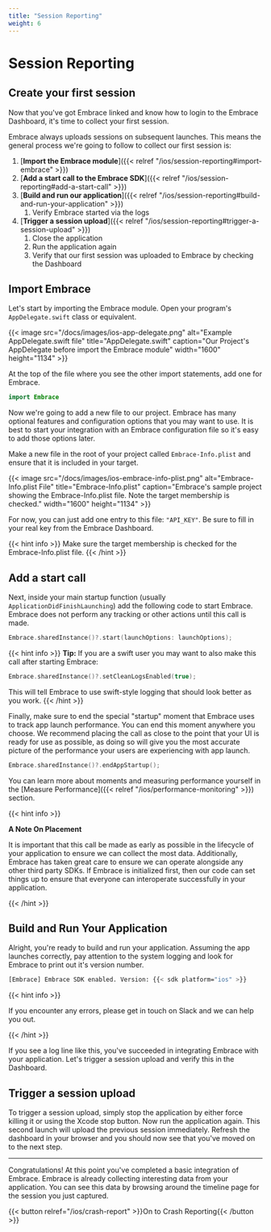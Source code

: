 ```yaml
---
title: "Session Reporting"
weight: 6
---
```


# Session Reporting

## Create your first session

Now that you've got Embrace linked and know how to login to the Embrace Dashboard,
it's time to collect your first session.  

Embrace always uploads sessions on subsequent launches. This means the general
process we're going to follow to collect our first session is:

1. [**Import the Embrace module**]({{< relref "/ios/session-reporting#import-embrace" >}})
1. [**Add a start call to the Embrace SDK**]({{< relref "/ios/session-reporting#add-a-start-call" >}})
1. [**Build and run our application**]({{< relref "/ios/session-reporting#build-and-run-your-application" >}})
    1. Verify Embrace started via the logs
1. [**Trigger a session upload**]({{< relref "/ios/session-reporting#trigger-a-session-upload" >}})
    1. Close the application
    1. Run the application again
    1. Verify that our first session was uploaded to Embrace by checking the Dashboard



## Import Embrace

Let's start by importing the Embrace module. Open your program's
`AppDelegate.swift` class or equivalent.

{{< image src="/docs/images/ios-app-delegate.png" alt="Example AppDelegate.swift file" title="AppDelegate.swift" caption="Our Project's AppDelegate before import the Embrace module" width="1600" height="1134" >}}

At the top of the file where you see the other import statements, add one for
Embrace.

```swift
import Embrace
```

Now we're going to add a new file to our project. Embrace has many optional
features and configuration options that you may want to use. It is best to
start your integration with an Embrace configuration file so it's easy to add
those options later. 

Make a new file in the root of your project called `Embrace-Info.plist` and ensure
that it is included in your target.

{{< image src="/docs/images/ios-embrace-info-plist.png" alt="Embrace-Info.plist File" title="Embrace-Info.plist" caption="Embrace's sample project showing the Embrace-Info.plist file. Note the target membership is checked." width="1600" height="1134" >}}
 
For now, you can just add one entry to this file: `"API_KEY"`. Be sure to fill in your real
key from the Embrace Dashboard.

{{< hint info >}}
Make sure the target membership is checked for the Embrace-Info.plist file.
{{< /hint >}}

## Add a start call

Next, inside your main startup function (usually
`ApplicationDidFinishLaunching`) add the following code to start Embrace. Embrace does not perform any tracking
or other actions until this call is made.

```swift
Embrace.sharedInstance()?.start(launchOptions: launchOptions);
```

{{< hint info >}}
**Tip:**
If you are a swift user you may want to also make this call after starting Embrace:

```swift
Embrace.sharedInstance()?.setCleanLogsEnabled(true);
```

This will tell Embrace to use swift-style logging that should look better as you work.
{{< /hint >}}

Finally, make sure to end the special "startup" moment that Embrace uses to track
app launch performance. You can end this moment anywhere you choose. We
recommend placing the call as close to the point that your UI is ready for use
as possible, as doing so will give you the most accurate picture of the
performance your users are experiencing with app launch.

```swift
Embrace.sharedInstance()?.endAppStartup();
```

You can learn more about moments and measuring performance yourself in the
[Measure Performance]({{< relref "/ios/performance-monitoring" >}}) section.

{{< hint info >}}

**A Note On Placement**

It is important that this call be made as early as possible in the lifecycle of
your application to ensure we can collect the most data. Additionally,
Embrace has taken great care to ensure we can operate alongside any other third
party SDKs. If Embrace is initialized first, then our code can set things up to
ensure that everyone can interoperate successfully in your application.

{{< /hint >}}

## Build and Run Your Application

Alright, you're ready to build and run your application. Assuming the app launches
correctly, pay attention to the system logging and look for Embrace to print out
it's version number.

```sh
[Embrace] Embrace SDK enabled. Version: {{< sdk platform="ios" >}}
```

{{< hint info >}}

If you encounter any errors, please get in touch on Slack and we can help you out.

{{< /hint >}}

If you see a log line like this, you've succeeded in integrating Embrace with
your application. Let's trigger a session upload and verify this in the
Dashboard.


## Trigger a session upload

To trigger a session upload, simply stop the application by either force killing
it or using the Xcode stop button. Now run the application again. This second
launch will upload the previous session immediately. Refresh the dashboard in
your browser and you should now see that you've moved on to the next step.

---

Congratulations! At this point you've completed a basic integration of Embrace.
Embrace is already collecting interesting data from your application. You can
see this data by browsing around the timeline page for the session you just captured.

{{< button relref="/ios/crash-report" >}}On to Crash Reporting{{< /button >}}
